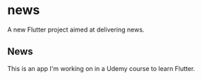 # news

A new Flutter project aimed at delivering news.

## News

This is an app I'm working on in a Udemy course to learn Flutter.
